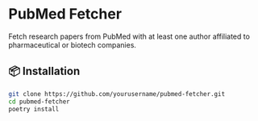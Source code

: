 # PubMed Fetcher

Fetch research papers from PubMed with at least one author affiliated to pharmaceutical or biotech companies.

## 📦 Installation

```bash
git clone https://github.com/yourusername/pubmed-fetcher.git
cd pubmed-fetcher
poetry install
